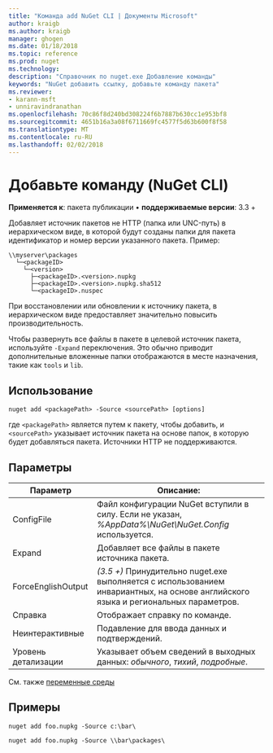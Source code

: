```yaml
---
title: "Команда add NuGet CLI | Документы Microsoft"
author: kraigb
ms.author: kraigb
manager: ghogen
ms.date: 01/18/2018
ms.topic: reference
ms.prod: nuget
ms.technology: 
description: "Справочник по nuget.exe Добавление команды"
keywords: "NuGet добавить ссылку, добавьте команду пакета"
ms.reviewer:
- karann-msft
- unniravindranathan
ms.openlocfilehash: 70c86f8d240bd308224f6b7887b630cc1e953bf8
ms.sourcegitcommit: 4651b16a3a08f6711669fc4577f5d63b600f8f58
ms.translationtype: MT
ms.contentlocale: ru-RU
ms.lasthandoff: 02/02/2018
---
```

# <a name="add-command-nuget-cli"></a>Добавьте команду (NuGet CLI)

**Применяется к**: пакета публикации &bullet; **поддерживаемые версии**: 3.3 +

Добавляет источник пакетов не HTTP (папка или UNC-путь) в иерархическом виде, в которой будут созданы папки для пакета идентификатор и номер версии указанного пакета. Пример:

    \\myserver\packages
      └─<packageID>
        └─<version>
          ├─<packageID>.<version>.nupkg
          ├─<packageID>.<version>.nupkg.sha512
          └─<packageID>.nuspec

При восстановлении или обновлении к источнику пакета, в иерархическом виде предоставляет значительно повысить производительность.

Чтобы развернуть все файлы в пакете в целевой источник пакета, используйте `-Expand` переключения. Это обычно приводит дополнительные вложенные папки отображаются в месте назначения, такие как `tools` и `lib`.

## <a name="usage"></a>Использование

```cli
nuget add <packagePath> -Source <sourcePath> [options]
```

где `<packagePath>` является путем к пакету, чтобы добавить, и `<sourcePath>` указывает источник пакета на основе папок, в которую будет добавляться пакета. Источники HTTP не поддерживаются.

## <a name="options"></a>Параметры

| Параметр | Описание: |
| --- | --- |
| ConfigFile | Файл конфигурации NuGet вступили в силу. Если не указан, *%AppData%\NuGet\NuGet.Config* используется.| 
| Expand | Добавляет все файлы в пакете источника пакета. |
| ForceEnglishOutput | *(3.5 +)*  Принудительно nuget.exe выполняется с использованием инвариантных, на основе английского языка и региональных параметров. |
| Справка | Отображает справку по команде. |
| Неинтерактивные | Подавление для ввода данных и подтверждений. |
| Уровень детализации | Указывает объем сведений в выходных данных: *обычного*, *тихий*, *подробные*. |

См. также [переменные среды](cli-ref-environment-variables.md)

## <a name="examples"></a>Примеры

```cli
nuget add foo.nupkg -Source c:\bar\

nuget add foo.nupkg -Source \\bar\packages\
```
